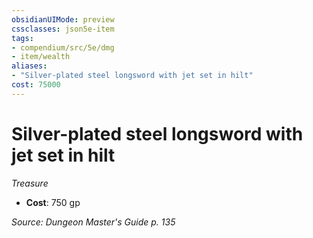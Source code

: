 ```yaml
---
obsidianUIMode: preview
cssclasses: json5e-item
tags:
- compendium/src/5e/dmg
- item/wealth
aliases: 
- "Silver-plated steel longsword with jet set in hilt"
cost: 75000
---
```

# Silver-plated steel longsword with jet set in hilt
*Treasure*  

- **Cost**: 750 gp

*Source: Dungeon Master's Guide p. 135*
